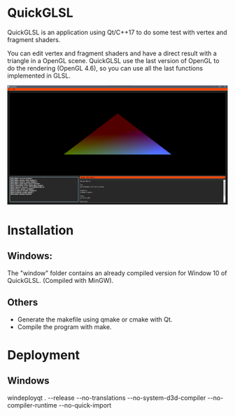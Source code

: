 # QuickGLSL

QuickGLSL is an application using Qt/C++17 to do some test with vertex and fragment shaders.

You can edit vertex and fragment shaders and have a direct result
with a triangle in a OpenGL scene.
QuickGLSL use the last version of OpenGL to do the rendering (OpenGL 4.6), so you can
use all the last functions implemented in GLSL.

![alt QuickGLSL](https://github.com/Matrax/QuickGLSL/blob/main/images/application.png "GLSLViewer")

# Installation

## Windows:
The "window" folder contains an already compiled version for Window 10 of QuickGLSL. (Compiled with MinGW).

## Others
- Generate the makefile using qmake or cmake with Qt.
- Compile the program with make.

# Deployment

## Windows
windeployqt . --release --no-translations --no-system-d3d-compiler --no-compiler-runtime --no-quick-import
